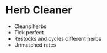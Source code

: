 # Herb Cleaner
- Cleans herbs
- Tick perfect
- Restocks and cycles different herbs
- Unmatched rates